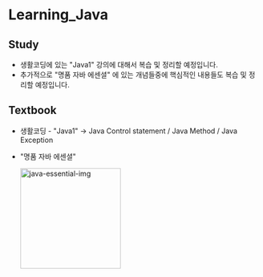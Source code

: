 # Learning_Java

<!-- - Java™ Platform, Standard Edition 8 API Specification
- [Java8](https://docs.oracle.com/javase/8/docs/api/)
 -->

## Study
- 생활코딩에 있는 "Java1" 강의에 대해서 복습 및 정리할 예정입니다.
- 추가적으로 "명품 자바 에센셜" 에 있는 개념들중에 핵심적인 내용들도 복습 및 정리할 예정입니다.


## Textbook
- 생활코딩 - "Java1" -> Java Control statement / Java Method / Java Exception

- "명품 자바 에센셜"

  <img width="200" alt="java-essential-img" src="https://image.yes24.com/goods/63041975/XL">
